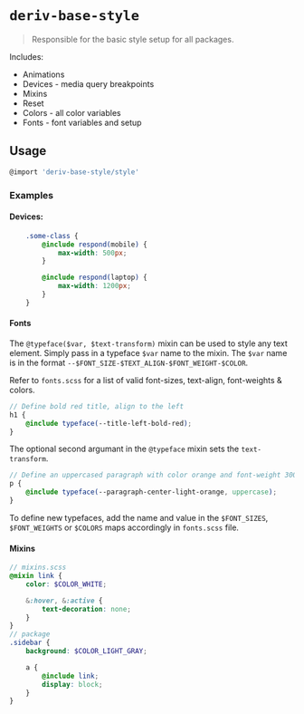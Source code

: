 # `deriv-base-style`
> Responsible for the basic style setup for all packages.

Includes:
* Animations
* Devices - media query breakpoints
* Mixins
* Reset
* Colors - all color variables
* Fonts - font variables and setup

## Usage

```js
@import 'deriv-base-style/style'
```

### Examples

#### Devices:
```scss
    .some-class {
        @include respond(mobile) {
            max-width: 500px;
        }

        @include respond(laptop) {
            max-width: 1200px;
        }
    }
```

#### Fonts
The `@typeface($var, $text-transform)` mixin can be used to style any text element. Simply pass in a typeface `$var` name to the mixin.
The `$var` name is in the format `--$FONT_SIZE-$TEXT_ALIGN-$FONT_WEIGHT-$COLOR`.

Refer to `fonts.scss` for a list of valid font-sizes, text-align, font-weights & colors.

```scss
// Define bold red title, align to the left
h1 {
    @include typeface(--title-left-bold-red);
}
```
The optional second argumant in the `@typeface` mixin sets the `text-transform`.
```scss
// Define an uppercased paragraph with color orange and font-weight 300
p {
    @include typeface(--paragraph-center-light-orange, uppercase);
}
```

To define new typefaces, add the name and value in the `$FONT_SIZES`, `$FONT_WEIGHTS` or `$COLORS` maps accordingly in `fonts.scss` file.

#### Mixins
```scss
// mixins.scss
@mixin link {
    color: $COLOR_WHITE;

    &:hover, &:active {
        text-decoration: none;
    }
}
// package
.sidebar {
    background: $COLOR_LIGHT_GRAY;

    a {
        @include link;
        display: block;
    }
}
```